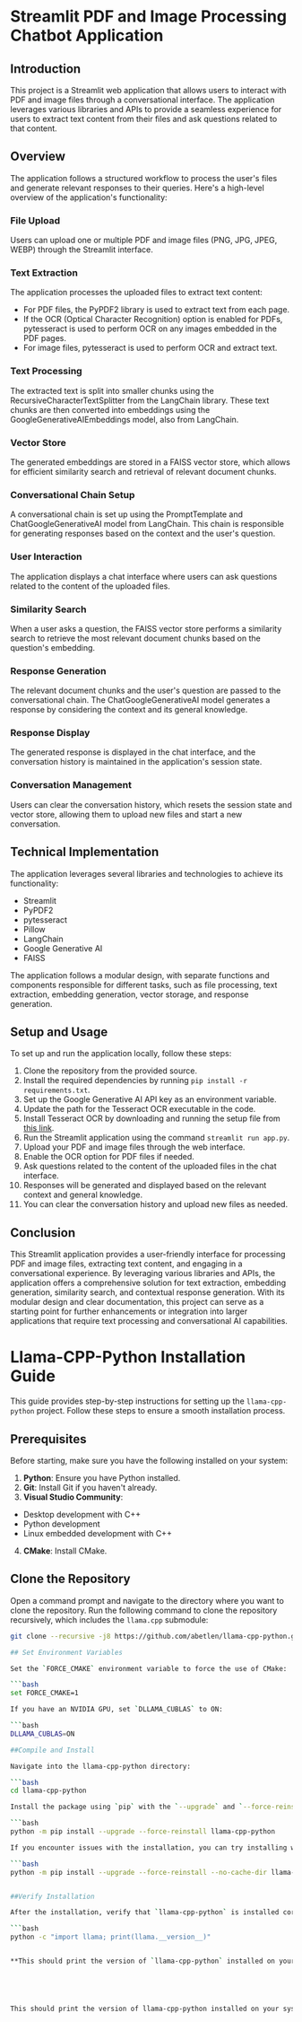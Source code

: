 # Streamlit PDF and Image Processing Chatbot Application

## Introduction
This project is a Streamlit web application that allows users to interact with PDF and image files through a conversational interface. The application leverages various libraries and APIs to provide a seamless experience for users to extract text content from their files and ask questions related to that content.

## Overview
The application follows a structured workflow to process the user's files and generate relevant responses to their queries. Here's a high-level overview of the application's functionality:

### File Upload
Users can upload one or multiple PDF and image files (PNG, JPG, JPEG, WEBP) through the Streamlit interface.

### Text Extraction
The application processes the uploaded files to extract text content:
- For PDF files, the PyPDF2 library is used to extract text from each page.
- If the OCR (Optical Character Recognition) option is enabled for PDFs, pytesseract is used to perform OCR on any images embedded in the PDF pages.
- For image files, pytesseract is used to perform OCR and extract text.

### Text Processing
The extracted text is split into smaller chunks using the RecursiveCharacterTextSplitter from the LangChain library. These text chunks are then converted into embeddings using the GoogleGenerativeAIEmbeddings model, also from LangChain.

### Vector Store
The generated embeddings are stored in a FAISS vector store, which allows for efficient similarity search and retrieval of relevant document chunks.

### Conversational Chain Setup
A conversational chain is set up using the PromptTemplate and ChatGoogleGenerativeAI model from LangChain. This chain is responsible for generating responses based on the context and the user's question.

### User Interaction
The application displays a chat interface where users can ask questions related to the content of the uploaded files.

### Similarity Search
When a user asks a question, the FAISS vector store performs a similarity search to retrieve the most relevant document chunks based on the question's embedding.

### Response Generation
The relevant document chunks and the user's question are passed to the conversational chain. The ChatGoogleGenerativeAI model generates a response by considering the context and its general knowledge.

### Response Display
The generated response is displayed in the chat interface, and the conversation history is maintained in the application's session state.

### Conversation Management
Users can clear the conversation history, which resets the session state and vector store, allowing them to upload new files and start a new conversation.

## Technical Implementation
The application leverages several libraries and technologies to achieve its functionality:
- Streamlit
- PyPDF2
- pytesseract
- Pillow
- LangChain
- Google Generative AI
- FAISS

The application follows a modular design, with separate functions and components responsible for different tasks, such as file processing, text extraction, embedding generation, vector storage, and response generation.

## Setup and Usage
To set up and run the application locally, follow these steps:
1. Clone the repository from the provided source.
2. Install the required dependencies by running `pip install -r requirements.txt`.
3. Set up the Google Generative AI API key as an environment variable.
4. Update the path for the Tesseract OCR executable in the code.
5. Install Tesseract OCR by downloading and running the setup file from [this link](https://digi.bib.uni-mannheim.de/tesseract/tesseract-ocr-w64-setup-5.3.3.20231005.exe).
6. Run the Streamlit application using the command `streamlit run app.py`.
7. Upload your PDF and image files through the web interface.
8. Enable the OCR option for PDF files if needed.
9. Ask questions related to the content of the uploaded files in the chat interface.
10. Responses will be generated and displayed based on the relevant context and general knowledge.
11. You can clear the conversation history and upload new files as needed.

## Conclusion
This Streamlit application provides a user-friendly interface for processing PDF and image files, extracting text content, and engaging in a conversational experience. By leveraging various libraries and APIs, the application offers a comprehensive solution for text extraction, embedding generation, similarity search, and contextual response generation.
With its modular design and clear documentation, this project can serve as a starting point for further enhancements or integration into larger applications that require text processing and conversational AI capabilities.

# Llama-CPP-Python Installation Guide

This guide provides step-by-step instructions for setting up the `llama-cpp-python` project. Follow these steps to ensure a smooth installation process.

## Prerequisites

Before starting, make sure you have the following installed on your system:

1. **Python**: Ensure you have Python installed.
2. **Git**: Install Git if you haven't already.
3. **Visual Studio Community**:
  - Desktop development with C++
  - Python development
  - Linux embedded development with C++
4. **CMake**: Install CMake.

## Clone the Repository

Open a command prompt and navigate to the directory where you want to clone the repository. Run the following command to clone the repository recursively, which includes the `llama.cpp` submodule:

```bash
git clone --recursive -j8 https://github.com/abetlen/llama-cpp-python.git

## Set Environment Variables

Set the `FORCE_CMAKE` environment variable to force the use of CMake:

```bash
set FORCE_CMAKE=1

If you have an NVIDIA GPU, set `DLLAMA_CUBLAS` to ON:

```bash
DLLAMA_CUBLAS=ON

##Compile and Install

Navigate into the llama-cpp-python directory:

```bash
cd llama-cpp-python

Install the package using `pip` with the `--upgrade` and `--force-reinstall` options to ensure a clean installation:

```bash
python -m pip install --upgrade --force-reinstall llama-cpp-python

If you encounter issues with the installation, you can try installing with the `--no-cache-dir` option:

```bash
python -m pip install --upgrade --force-reinstall --no-cache-dir llama-cpp-python


##Verify Installation

After the installation, verify that `llama-cpp-python` is installed correctly by running:

```bash
python -c "import llama; print(llama.__version__)"


**This should print the version of `llama-cpp-python` installed on your system.**





This should print the version of llama-cpp-python installed on your system.
